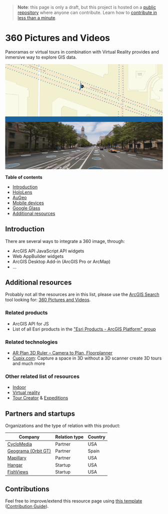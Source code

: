 > **Note**: this page is only a draft, but this project is hosted on a [public repository](https://github.com/hhkaos/awesome-arcgis) where anyone can contribute. Learn how to [contribute in less than a minute](https://github.com/hhkaos/awesome-arcgis/blob/master/CONTRIBUTING.md#contributions).

# 360 Pictures and Videos

Panoramas or virtual tours in combination with Virtual Reality provides and inmersive way to explore GIS data.

![Augmented Reality Developers Screenshot](../../../arcgis/products/product-thumbnails/360.png)

<!-- START doctoc generated TOC please keep comment here to allow auto update -->
<!-- DON'T EDIT THIS SECTION, INSTEAD RE-RUN doctoc TO UPDATE -->
**Table of contents**

- [Introduction](#introduction)
- [HoloLens](#hololens)
- [AuGeo](#augeo)
- [Mobile devices](#mobile-devices)
- [Google Glass](#google-glass)
- [Additional resources](#additional-resources)

<!-- END doctoc generated TOC please keep comment here to allow auto update -->

## Introduction

There are several ways to integrate a 360 image, through:

* ArcGIS API JavaScript API widgets
* Web AppBuilder widgets
* ArcGIS Desktop Add-in (ArcGIS Pro or ArcMap)
* ...

## Additional resources

Probably not all the resources are in this list, please use the [ArcGIS Search](https://esri-es.github.io/arcgis-search/) tool looking for: [360 Pictures and Videos](https://esri-es.github.io/arcgis-search/?search=360%20Pictures%20and%20Videos&utm_campaign=awesome-list&utm_source=awesome-list&utm_medium=page).

### Related products

* ArcGIS API for JS
* List of all Esri products in the ["Esri Products - ArcGIS Platform" group](https://awesome-arcgis.maps.arcgis.com/home/group.html?id=663480a878724c42aef09a523a8d5139&view=list&start=1&num=20#content)

### Related technologies

* [AR Plan 3D Ruler – Camera to Plan, Floorplanner
](https://play.google.com/store/apps/details?id=com.grymala.arplan)
* [Cupix.com](https://www.cupix.com/): Capture a space in 3D
without a 3D scanner create 3D tours and much more

### Other related list of resources

* [Indoor](../indoor/README.md)
* [Virtual reality](../vr/README.md)
* [Tour Creator](https://vr.google.com/tourcreator/) & [Expeditions](https://play.google.com/store/apps/details?id=com.google.vr.expeditions&hl=en)

## Partners and startups

Organizations and the type of relation with this product:

|Company|Relation type|Country|
|---|---|---|
|[CycloMedia](https://marketplace.arcgis.com/index.html?start=1&view=grid&sortOrder=desc&sortField=uploaded&q=cyclomedia)|Partner|USA|
|[Geograma (Orbit GT)](https://www.geograma.com/en/2017/11/09/plugin-mobile-mapping-para-arcgis/)|Partner|Spain
|[Mapillary](https://marketplace.arcgis.com/listing.html?id=baca0d2258de46f9913ff30d147b6c7b)|Partner|USA
|[Hangar](https://community.esri.com/thread/215451-hangar-joins-esri-startup-program-to-add-task-receive-aerial-insights-to-arcgis)|Startup|USA
|[FishViews](https://marketplace.arcgis.com/listing.html?id=06859768c1db4f02b32313891b0e366b)|Startup|USA

## Contributions

Feel free to improve/extend this resource page using [this template](https://github.com/hhkaos/awesome-arcgis/blob/master/templates/PRODUCT_PAGE_TEMPLATE.md) ([Contribution Guide](https://github.com/hhkaos/awesome-arcgis/blob/master/CONTRIBUTING.md)).
